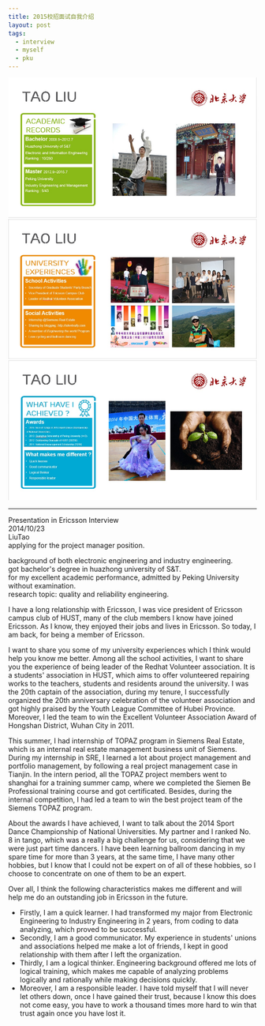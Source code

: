 ```yaml
---
title: 2015校招面试自我介绍
layout: post
tags:
  - interview
  - myself
  - pku
---
```


![Self-Intro1](/media/image/2014/self-intro1.jpg)
![Self-Intro1](/media/image/2014/self-intro2.jpg)
![Self-Intro1](/media/image/2014/self-intro3.jpg)

---
Presentation in Ericsson Interview  
2014/10/23  
LiuTao  
applying for the project manager position.  

background of both electronic engineering and industry engineering.   
got bachelor's degree in huazhong university of S&T.  
for my excellent academic performance, admitted by Peking University without examination.   
research topic: quality and reliability engineering.  

I have a long relationship with Ericsson, I was vice president of Ericsson campus club of HUST, many of the club members I know have joined Ericsson. As I know, they enjoyed their jobs and lives in Ericsson. So today, I am back, for being a member of Ericsson.

I want to share you some of my university experiences which I think would help you know me better.  Among all the school activities, I want to share you the experience of being leader of the Redhat Volunteer association. It is a students' association in HUST, which aims to offer volunteered repairing works to the teachers, students and residents around the university. I was the 20th captain of the association, during my tenure, I successfully organized the 20th anniversary celebration of the volunteer association and got highly praised by the Youth League Committee of Hubei Province. Moreover, I led the team to win the Excellent Volunteer Association Award of Hongshan District, Wuhan City in 2011.

This summer, I had internship of TOPAZ program in Siemens Real Estate, which is an internal real estate management business unit of Siemens. During my internship in SRE, I learned a lot about project management and portfolio management, by following a real project management case in Tianjin. In the intern period, all the TOPAZ project members went to shanghai for a training summer camp, where we completed the Siemen Be Professional training course and got certificated. Besides, during the internal competition, I had led a team to win the best project team of the Siemens TOPAZ program.

About the awards I have achieved, I want to talk about the 2014 Sport Dance Championship of National Universities. My partner and I ranked No. 8 in tango, which was a really a big challenge for us, considering that we were just part time dancers. I have been learning ballroom dancing in my spare time for more than 3 years, at the same time, I have many other hobbies, but I know that I could not be expert on of all of these hobbies, so I choose to concentrate on one of them to be an expert.

Over all, I think the following characteristics makes me different and will help me do an outstanding job in Ericsson in the future.   
- Firstly, I am a quick learner. I had transformed my major from Electronic Engineering to Industry Engineering in 2 years, from coding to data analyzing, which proved to be successful.  
- Secondly, I am a good communicator. My experience in students' unions and associations helped me make a lot of friends, I kept in good relationship with them after I left the organization.  
- Thirdly, I am a logical thinker. Engineering background offered me lots of logical training, which makes me capable of analyzing problems logically and rationally while making decisions quickly.  
- Moreover, I am a responsible leader. I have told myself that I will never let others down, once I have gained their trust, because I know this does not come easy, you have to work a thousand times more hard to win that trust again once you have lost it.  